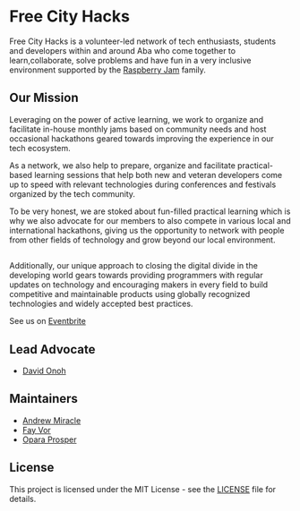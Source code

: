 # Free City Hacks
Free City Hacks is a volunteer-led network of tech enthusiasts, students and developers within and around Aba who come together to learn,collaborate, solve problems and have fun in a very inclusive environment supported by the [Raspberry Jam](https://raspberrypi.org/jam) family.

## Our Mission
Leveraging on the power of active learning, we work to organize and facilitate in-house monthly jams based on community needs and host occasional hackathons geared towards improving the experience in our tech ecosystem.

As a network, we also help to prepare, organize and facilitate practical-based learning sessions that help both new and veteran developers come up to speed with relevant technologies during conferences and festivals organized by the tech community.

To be very honest, we are stoked about fun-filled practical learning which is why we also advocate for our members to also compete in various local and international hackathons, giving us the opportunity to network with people from other fields of technology and grow beyond our local environment.

## 
Additionally, our unique approach to closing the digital divide in the developing world gears towards providing programmers with regular updates on technology and encouraging makers in every field to build competitive and maintainable products using globally recognized technologies and widely accepted best practices.

 See us on [Eventbrite](https://freecityhacks.eventbrite.com)
 
 ## Lead Advocate
 * [David Onoh](https://github.com/davidconoh)
 
 ## Maintainers
 * [Andrew Miracle](https://github.com/koolamusic)
 * [Fay Vor](https://github.com/phavor)
 * [Opara Prosper](https://github.com/OPARA-PROSPER)
 
 ## License
 
This project is licensed under the MIT License - see the [LICENSE](https://github.com/freecityhacks/fch-docs/blob/master/LICENSE) file for details.
